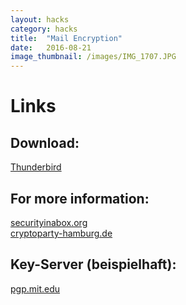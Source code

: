 ```yaml
---
layout: hacks
category: hacks
title:  "Mail Encryption"
date:   2016-08-21
image_thumbnail: /images/IMG_1707.JPG
---
```



# Links

## Download:  
[Thunderbird][4]

## For more information:  
[securityinabox.org][1]  
[cryptoparty-hamburg.de][2]

## Key-Server (beispielhaft):  
[pgp.mit.edu][3]


[1]: https://securityinabox.org
[2]: https://slides.cryptoparty-hamburg.de
[3]: https://pgp.mit.edu/
[4]: https://www.mozilla.org/en-US/thunderbird/all/
